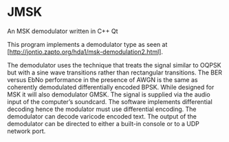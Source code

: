 # JMSK
An MSK demodulator written in C++ Qt

This program implements a demodulator type as seen at [http://jontio.zapto.org/hda1/msk-demodulation2.html].

The demodulator uses the technique that treats the signal similar to OQPSK but with a sine wave transitions rather than rectangular transitions.
The BER versus EbNo performance in the presence of AWGN is the same as coherently demodulated differentially encoded BPSK.
While designed for MSK it will also demodulator GMSK. The signal is supplied via the audio input of the computer’s soundcard.
The software implements differential decoding hence the modulator must use differential encoding.
The demodulator can decode varicode encoded text. The output of the demodulator can be directed to either a built-in console or to a UDP network port.

